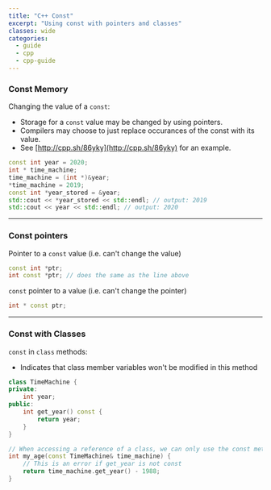 ```yaml
---
title: "C++ Const"
excerpt: "Using const with pointers and classes"
classes: wide
categories:
  - guide
  - cpp
  - cpp-guide
---
```

### Const Memory

Changing the value of a `const`:
* Storage for a `const` value may be changed by using pointers.
* Compilers may choose to just replace occurances of the const with its value.
* See [http://cpp.sh/86yky](http://cpp.sh/86yky) for an example.

```cpp
const int year = 2020;
int * time_machine;
time_machine = (int *)&year;
*time_machine = 2019;
const int *year_stored = &year;
std::cout << *year_stored << std::endl; // output: 2019
std::cout << year << std::endl; // output: 2020
```
---
### Const pointers 

Pointer to a `const` value (i.e. can't change the value)
```cpp
const int *ptr;
int const *ptr; // does the same as the line above
```

`const` pointer to a value (i.e. can't change the pointer)
```cpp
int * const ptr;
```
---
### Const with Classes 

`const` in `class` methods:
* Indicates that class member variables won't be modified in this method

```cpp
class TimeMachine {
private:
	int year;
public:
	int get_year() const {
		return year;
	}
}

// When accessing a reference of a class, we can only use the const methods
int my_age(const TimeMachine& time_machine) {
	// This is an error if get_year is not const
	return time_machine.get_year() - 1988; 
}
```
